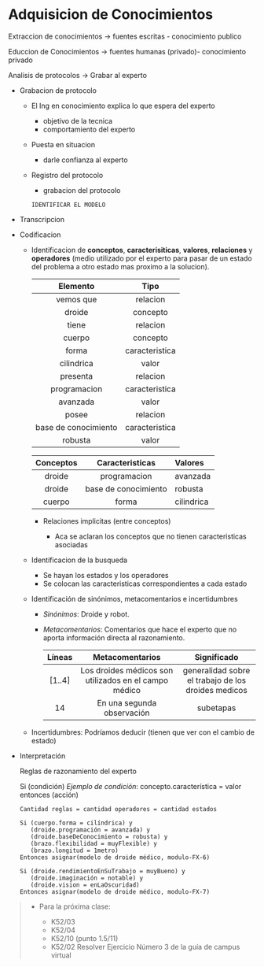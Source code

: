 Adquisicion de Conocimientos
=============================

Extraccion de conocimientos -> fuentes escritas - conocimiento publico

Educcion de Conocimientos -> fuentes humanas (privado)- conocimiento privado

Analisis de protocolos -> Grabar al experto
* Grabacion de protocolo
  * El Ing en conocimiento explica lo que espera del experto
    * objetivo de la tecnica
    * comportamiento del experto
  * Puesta en situacion
    * darle confianza al experto
  * Registro del protocolo
    * grabacion del protocolo

    `IDENTIFICAR EL MODELO`
* Transcripcion

* Codificacion
  * Identificacion de **conceptos**, **caracterisiticas**, **valores**, **relaciones** y **operadores**
    (medio utilizado por el experto para pasar de un estado del problema a otro estado mas proximo
    a la solucion).

    | Elemento | Tipo |
    |:-----------:|:---------:|
    | vemos que | relacion|
    | droide | concepto|
    | tiene | relacion|
    | cuerpo | concepto|
    | forma | caracteristica|
    | cilindrica | valor|
    | presenta | relacion|
    | programacion | caracteristica|
    | avanzada | valor|
    | posee | relacion|
    | base de conocimiento | caracteristica|
    | robusta | valor|

    | Conceptos | Caracteristicas | Valores |
    |:-----------:|:---------:|:-----------|
    | droide | programacion | avanzada |
    | droide | base de conocimiento | robusta |
    | cuerpo | forma | cilindrica |

    * Relaciones implicitas (entre conceptos)

      * Aca se aclaran los conceptos que no tienen caracteristicas asociadas

  * Identificacion de la busqueda

    * Se hayan los estados y los operadores
    * Se colocan las caracteristicas correspondientes a cada estado

  * Identificación de sinónimos, metacomentarios e incertidumbres

    * _Sinónimos_: Droide y robot.
    * _Metacomentarios_: Comentarios que hace el experto que no aporta información directa al razonamiento.

      | Líneas | Metacomentarios | Significado |
      |:------:|:---------------:|:-----------:|
      | [1..4] | Los droides médicos son utilizados en el campo médico | generalidad sobre el trabajo de los droides medicos |
      | 14     | En una segunda observación | subetapas |

  * Incertidumbres: Podríamos deducir (tienen que ver con el cambio de estado)

* Interpretación

  Reglas de razonamiento del experto

  Si (condición) _Ejemplo de condición_: concepto.característica = valor
  entonces (acción)

  `Cantidad reglas = cantidad operadores = cantidad estados`

  ```pseudo
  Si (cuerpo.forma = cilíndrica) y
     (droide.programación = avanzada) y
     (droide.baseDeConocimiento = robusta) y
     (brazo.flexibilidad = muyFlexible) y
     (brazo.longitud = 1metro)
  Entonces asignar(modelo de droide médico, modulo-FX-6)

  Si (droide.rendimientoEnSuTrabajo = muyBueno) y
     (droide.imaginación = notable) y
     (droide.vision = enLaOscuridad)
  Entonces asignar(modelo de droide médico, modulo-FX-7)
  ```

> * Para la próxima clase:
>
>   * K52/03
>   * K52/04
>   * K52/10 (punto 1.5/11)
>   * K52/02
>   Resolver Ejercicio Número 3 de la guía de campus virtual
>



